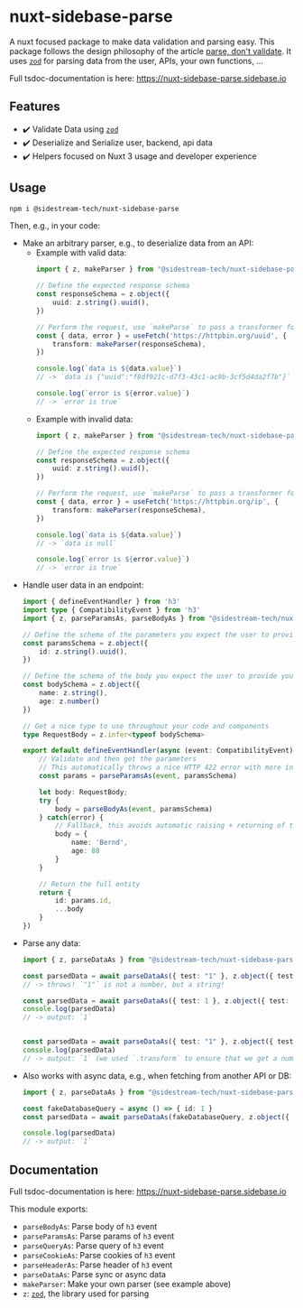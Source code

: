 # nuxt-sidebase-parse

A nuxt focused package to make data validation and parsing easy. This package follows the design philosophy of the article [parse, don't validate](https://lexi-lambda.github.io/blog/2019/11/05/parse-don-t-validate/). It uses [`zod`](https://github.com/colinhacks/zod) for parsing data from the user, APIs, your own functions, ...

Full tsdoc-documentation is here: https://nuxt-sidebase-parse.sidebase.io

## Features

- ✔️ Validate Data using [`zod`](https://github.com/colinhacks/zod)
- ✔️ Deserialize and Serialize user, backend, api data
- ✔️ Helpers focused on Nuxt 3 usage and developer experience

## Usage


```bash
npm i @sidestream-tech/nuxt-sidebase-parse
```

Then, e.g., in your code:

- Make an arbitrary parser, e.g., to deserialize data from an API:
    - Example with valid data:
        ```ts
        import { z, makeParser } from "@sidestream-tech/nuxt-sidebase-parse"

        // Define the expected response schema
        const responseSchema = z.object({
            uuid: z.string().uuid(),
        })

        // Perform the request, use `makeParse` to pass a transformer for the data
        const { data, error } = useFetch('https://httpbin.org/uuid', {
            transform: makeParser(responseSchema),
        })

        console.log(`data is ${data.value}`)
        // -> `data is {"uuid":"f8df921c-d7f3-43c1-ac9b-3cf5d4da2f7b"}`

        console.log(`error is ${error.value}`)
        // -> `error is true`
        ```
    - Example with invalid data:
        ```ts
        import { z, makeParser } from "@sidestream-tech/nuxt-sidebase-parse"

        // Define the expected response schema
        const responseSchema = z.object({
            uuid: z.string().uuid(),
        })

        // Perform the request, use `makeParse` to pass a transformer for the data
        const { data, error } = useFetch('https://httpbin.org/ip', {
            transform: makeParser(responseSchema),
        })

        console.log(`data is ${data.value}`)
        // -> `data is null`

        console.log(`error is ${error.value}`)
        // -> `error is true`
        ```
- Handle user data in an endpoint:
    ```ts
    import { defineEventHandler } from 'h3'
    import type { CompatibilityEvent } from 'h3'
    import { z, parseParamsAs, parseBodyAs } from "@sidestream-tech/nuxt-sidebase-parse"

    // Define the schema of the parameters you expect the user to provide you with
    const paramsSchema = z.object({
        id: z.string().uuid(),
    })

    // Define the schema of the body you expect the user to provide you with
    const bodySchema = z.object({
        name: z.string(),
        age: z.number()
    })

    // Get a nice type to use throughout your code and components
    type RequestBody = z.infer<typeof bodySchema>

    export default defineEventHandler(async (event: CompatibilityEvent) => {
        // Validate and then get the parameters
        // This automatically throws a nice HTTP 422 error with more information if the data is invalid
        const params = parseParamsAs(event, paramsSchema)

        let body: RequestBody;
        try {
            body = parseBodyAs(event, paramsSchema)
        } catch(error) {
            // Fallback, this avoids automatic raising + returning of the HTTP 422 error
            body = {
                name: 'Bernd',
                age: 88
            }
        }

        // Return the full entity
        return {
            id: params.id,
            ...body
        }
    })
    ```
- Parse any data:
    ```ts
    import { z, parseDataAs } from "@sidestream-tech/nuxt-sidebase-parse"

    const parsedData = await parseDataAs({ test: "1" }, z.object({ test: z.number() )}))
    // -> throws! `"1"` is not a number, but a string!

    const parsedData = await parseDataAs({ test: 1 }, z.object({ test: z.number() )}))
    console.log(parsedData)
    // -> output: `1`


    const parsedData = await parseDataAs({ test: "1" }, z.object({ test: z.string().transform(v => parseInt(v)) )}))
    console.log(parsedData)
    // -> output: `1` (we used `.transform` to ensure that we get a number)


    ```
- Also works with async data, e.g., when fetching from another API or DB:
    ```ts
    import { z, parseDataAs } from "@sidestream-tech/nuxt-sidebase-parse"

    const fakeDatabaseQuery = async () => { id: 1 }
    const parsedData = await parseDataAs(fakeDatabaseQuery, z.object({ id: z.number() )}))

    console.log(parsedData)
    // -> output: `1`
    ```

## Documentation

Full tsdoc-documentation is here: https://nuxt-sidebase-parse.sidebase.io

This module exports:
- `parseBodyAs`: Parse body of `h3` event
- `parseParamsAs`: Parse params of `h3` event
- `parseQueryAs`: Parse query of `h3` event
- `parseCookieAs`: Parse cookies of `h3` event
- `parseHeaderAs`: Parse header of `h3` event
- `parseDataAs`: Parse sync or async data
- `makeParser`: Make your own parser (see example above)
- `z`: [`zod`](https://github.com/colinhacks/zod), the library used for parsing
